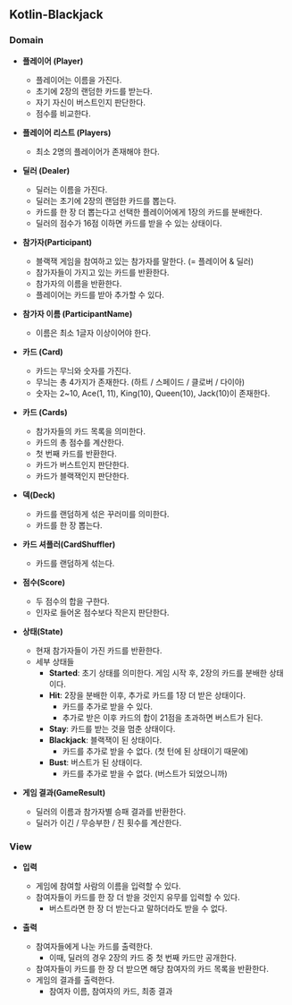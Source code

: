 ## Kotlin-Blackjack

### Domain
- **플레이어 (Player)**
  - 플레이어는 이름을 가진다.
  - 초기에 2장의 랜덤한 카드를 받는다.
  - 자기 자신이 버스트인지 판단한다.
  - 점수를 비교한다.


- **플레이어 리스트 (Players)**
  - 최소 2명의 플레이어가 존재해야 한다.


- **딜러 (Dealer)**
  - 딜러는 이름을 가진다.
  - 딜러는 초기에 2장의 랜덤한 카드를 뽑는다.
  - 카드를 한 장 더 뽑는다고 선택한 플레이어에게 1장의 카드를 분배한다.
  - 딜러의 점수가 16점 이하면 카드를 받을 수 있는 상태이다.


- **참가자(Participant)**
  - 블랙잭 게임을 참여하고 있는 참가자를 말한다. (= 플레이어 & 딜러)
  - 참가자들이 가지고 있는 카드를 반환한다. 
  - 참가자의 이름을 반환한다.
  - 플레이어는 카드를 받아 추가할 수 있다.


- **참가자 이름 (ParticipantName)**
  - 이름은 최소 1글자 이상이어야 한다.


- **카드 (Card)**
  - 카드는 무늬와 숫자를 가진다.
  - 무늬는 총 4가지가 존재한다. (하트 / 스페이드 / 클로버 / 다이아)
  - 숫자는 2~10, Ace(1, 11), King(10), Queen(10), Jack(10)이 존재한다.


- **카드 (Cards)**
  - 참가자들의 카드 목록을 의미한다.
  - 카드의 총 점수를 계산한다.
  - 첫 번째 카드를 반환한다.
  - 카드가 버스트인지 판단한다.
  - 카드가 블랙잭인지 판단한다.


- **덱(Deck)**
  - 카드를 랜덤하게 섞은 꾸러미를 의미한다.
  - 카드를 한 장 뽑는다.


- **카드 셔플러(CardShuffler)**
  - 카드를 랜덤하게 섞는다.


- **점수(Score)**
  - 두 점수의 합을 구한다. 
  - 인자로 들어온 점수보다 작은지 판단한다.


- **상태(State)**
  - 현재 참가자들이 가진 카드를 반환한다.
  - 세부 상태들
    - **Started**: 초기 상태를 의미한다. 게임 시작 후, 2장의 카드를 분배한 상태이다.
    - **Hit**: 2장을 분배한 이후, 추가로 카드를 1장 더 받은 상태이다.
      - 카드를 추가로 받을 수 있다.
      - 추가로 받은 이후 카드의 합이 21점을 초과하면 버스트가 된다.
    - **Stay**: 카드를 받는 것을 멈춘 상태이다.
    - **Blackjack**: 블랙잭이 된 상태이다.
      - 카드를 추가로 받을 수 없다. (첫 턴에 된 상태이기 때문에)
    - **Bust**: 버스트가 된 상태이다.
      - 카드를 추가로 받을 수 없다. (버스트가 되었으니까) 


- **게임 결과(GameResult)**
  - 딜러의 이름과 참가자별 승패 결과를 반환한다.
  - 딜러가 이긴 / 무승부한 / 진 횟수를 계산한다.


### View
- **입력**
  - 게임에 참여할 사람의 이름을 입력할 수 있다.
  - 참여자들이 카드를 한 장 더 받을 것인지 유무를 입력할 수 있다.
    - 버스트라면 한 장 더 받는다고 말하더라도 받을 수 없다.


- **출력**
  - 참여자들에게 나눈 카드를 출력한다.
    - 이때, 딜러의 경우 2장의 카드 중 첫 번째 카드만 공개한다.  
  - 참여자들이 카드를 한 장 더 받으면 해당 참여자의 카드 목록을 반환한다. 
  - 게임의 결과를 출력한다.
    - 참여자 이름, 참여자의 카드, 최종 결과
